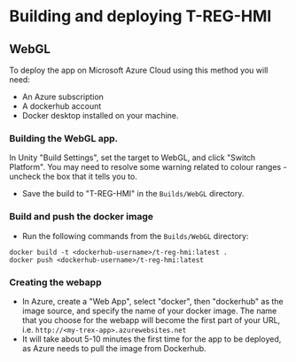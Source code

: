 # Building and deploying T-REG-HMI

## WebGL

To deploy the app on Microsoft Azure Cloud using this method you will need:
* An Azure subscription
* A dockerhub account
* Docker desktop installed on your machine.

### Building the WebGL app.

In Unity "Build Settings", set the target to WebGL, and click "Switch Platform".
You may need to resolve some warning related to colour ranges - uncheck the box that it tells you to.

* Save the build to "T-REG-HMI" in the `Builds/WebGL` directory.

### Build and push the docker image

* Run the following commands from the `Builds/WebGL` directory:
```
docker build -t <dockerhub-username>/t-reg-hmi:latest .
docker push <dockerhub-username>/t-reg-hmi:latest
```

### Creating the webapp

* In Azure, create a "Web App", select "docker", then "dockerhub" as the image source, and specify the name of your docker image.
The name that you choose for the webapp will become the first part of your URL, i.e.
`http://<my-trex-app>.azurewebsites.net`
* It will take about 5-10 minutes the first time for the app to be deployed, as Azure needs to pull the image from Dockerhub.
